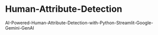 # Human-Attribute-Detection
AI-Powered-Human-Attribute-Detection-with-Python-Streamlit-Google-Gemini-GenAI
